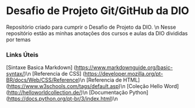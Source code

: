 # Desafio de Projeto Git/GitHub da DIO
Repositório criado para cumprir o Desafio de Projeto da DIO. \n
Nesse repositório estão as minhas anotações dos cursos e aulas da DIO divididas por temas

### Links Úteis
[Sintaxe Basica Markdown] (https://www.markdownguide.org/basic-syntax/)\n
[Referencia de CSS] (https://developer.mozilla.org/pt-BR/docs/Web/CSS/Reference)\n
[Referencia de HTML] (https://www.w3schools.com/tags/default.asp)\n
[Coleção Hello Word] (http://helloworldcollection.de/)\n
[Documentação Python] (https://docs.python.org/pt-br/3/index.html)\n
